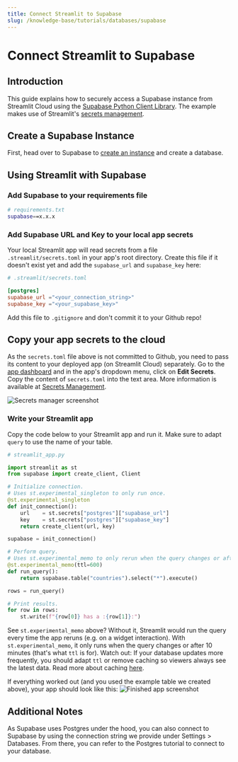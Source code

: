 ```yaml
---
title: Connect Streamlit to Supabase
slug: /knowledge-base/tutorials/databases/supabase
---
```


# Connect Streamlit to Supabase

## Introduction

This guide explains how to securely access a Supabase instance from Streamlit Cloud using the [Supabase Python Client Library](https://github.com/supabase-community/supabase-py). The example makes use of Streamlit's [secrets management](/streamlit-cloud/get-started/deploy-an-app/connect-to-data-sources/secrets-management).


## Create a Supabase Instance

First, head over to Supabase to [create an instance](https://app.supabase.io/) and create a database.


## Using Streamlit with Supabase

### Add Supabase to your requirements file

```bash
# requirements.txt
supabase==x.x.x
```

### Add Supabase URL and Key to your local app secrets

Your local Streamlit app will read secrets from a file `.streamlit/secrets.toml` in your app's root directory. Create this file if it doesn't exist yet and add the `supabase_url` and `supabase_key` here:


```toml
# .streamlit/secrets.toml

[postgres]
supabase_url ="<your_connection_string>"
supabase_key ="<your_supabase_key>"

```

<Important>

Add this file to `.gitignore` and don't commit it to your Github repo!

</Important>

## Copy your app secrets to the cloud

As the `secrets.toml` file above is not committed to Github, you need to pass its content to your deployed app (on Streamlit Cloud) separately. Go to the [app dashboard](https://share.streamlit.io/) and in the app's dropdown menu, click on **Edit Secrets**. Copy the content of `secrets.toml` into the text area. More information is available at [Secrets Management](/streamlit-cloud/get-started/deploy-an-app/connect-to-data-sources/secrets-management).

![Secrets manager screenshot](/images/databases/edit-secrets.png)


### Write your Streamlit app

Copy the code below to your Streamlit app and run it. Make sure to adapt `query` to use the name of your table.

```python
# streamlit_app.py

import streamlit as st
from supabase import create_client, Client

# Initialize connection.
# Uses st.experimental_singleton to only run once.
@st.experimental_singleton
def init_connection():
    url    = st.secrets["postgres"]["supabase_url"]
    key    = st.secrets["postgres"]["supabase_key"]
    return create_client(url, key)

supabase = init_connection()

# Perform query.
# Uses st.experimental_memo to only rerun when the query changes or after 10 min.
@st.experimental_memo(ttl=600)
def run_query():
    return supabase.table("countries").select("*").execute()

rows = run_query()

# Print results.
for row in rows:
    st.write(f"{row[0]} has a :{row[1]}:")
```


See `st.experimental_memo` above? Without it, Streamlit would run the query every time the app reruns (e.g. on a widget interaction). With `st.experimental_memo`, it only runs when the query changes or after 10 minutes (that's what `ttl` is for). Watch out: If your database updates more frequently, you should adapt `ttl` or remove caching so viewers always see the latest data. Read more about caching [here](/library/advanced-features/experimental-cache-primitives).

If everything worked out (and you used the example table we created above), your app should look like this:
![Finished app screenshot](/images/databases/streamlit-app.png)


## Additional Notes

<Note>
As Supabase uses Postgres under the hood, you can also connect to Supabase by using the connection string we provide under Settings > Databases. From there, you can refer to the Postgres tutorial to connect to your database.
</Note>
